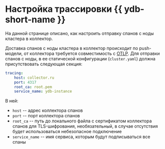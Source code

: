 # Настройка трассировки {{ ydb-short-name }}

На данной странице описано, как настроить отправку спанов с ноды кластера в коллектор.

Доставка спанов с ноды кластера в коллектор происходит по push-модели, от коллектора требуется совместимость с [OTLP](https://opentelemetry.io/docs/specs/otlp/).
Для отправки спанов с ноды, в ее статической конфигурации (`cluster.yaml`) должна присутствовать следующая секция:

```yaml
tracing:
    host: collector.ru
    port: 4317
    root_ca: root.pem
    service_name: ydb-instance
```

В ней:
* `host` -- адрес коллектора спанов
* `port` -- порт коллектора спанов
* `root_ca` -- путь до локального файла с сертификатом коллектора спанов для TLS-шифрования, необязательный, в случае отсутствия
будет использоваться небезопасное подключение
* `service_name` -- имя сервиса, которым будут подписываться все спаны
